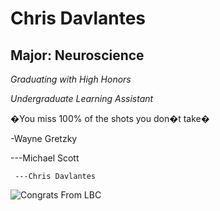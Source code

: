 # Chris Davlantes

## Major: Neuroscience

*Graduating with High Honors*

*Undergraduate Learning Assistant*

�You miss 100% of the shots you don�t take�

-Wayne Gretzky

   ---Michael Scott

     ---Chris Davlantes


<img class="markdownImage" src="./markdownAssetPath/Congrats-from-LBC.png" alt="Congrats From LBC"/>

